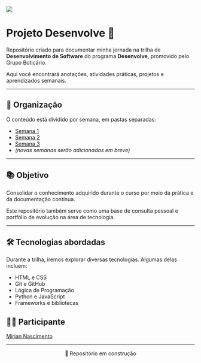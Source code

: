 <img src="https://media.fashionnetwork.com/cdn-cgi/image/fit=contain,width=1000,height=1000,format=auto/m/8df5/a6c4/1fa0/41af/e2e1/bdb3/e1ed/ee5f/0c16/b997/b997.png" />

# Projeto Desenvolve 🚀

<p>Repositório criado para documentar minha jornada na trilha de <strong>Desenvolvimento de Software</strong> do programa <strong>Desenvolve</strong>, promovido pelo Grupo Boticário.</p>

<p>Aqui você encontrará anotações, atividades práticas, projetos e aprendizados semanais.</p>

_________________________________________________________________________________________________________________________

## 📁 Organização

<p>O conteúdo está dividido por semana, em pastas separadas:</p>

- <a href="[./semana-1](https://github.com/nascimentorm/programa-desenvolve-/tree/main/Semana%201)">Semana 1</a>
- <a href="./semana-2">Semana 2</a>
- <a href="./semana-3">Semana 3</a>
- *(novas semanas serão adicionadas em breve)*

_________________________________________________________________________________________________________________________

## 📚 Objetivo

<p>Consolidar o conhecimento adquirido durante o curso por meio da prática e da documentação contínua.</p>
<p>Este repositório também serve como uma base de consulta pessoal e portfólio de evolução na área de tecnologia.</p>


_________________________________________________________________________________________________________________________

## 🛠️ Tecnologias abordadas

<p>Durante a trilha, iremos explorar diversas tecnologias. Algumas delas incluem:</p>

- HTML e CSS
- Git e GitHub
- Lógica de Programação
- Python e JavaScript
- Frameworks e bibliotecas 



## 👩‍💻 Participante

<p><a href="https://www.linkedin.com/in/mirian-nascimento/" target="_blank" rel="noopener noreferrer">Mirian Nascimento</a></p>

_________________________________________________________________________________________________________________________

<p align="center">📌 Repositório em construção</p>
